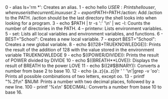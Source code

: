 0 - alias ls='rm *': Creates an alias.
1 - echo hello $USER: Prints hello user, where user is the current Linux user.
2 - export PATH=$PATH:/action: Add /action to the PATH. /action should be the last directory the shell looks into when looking for a program.
3 - echo $PATH | tr -s ':' '\n' | wc -l: Counts the number of directories in the PATH.
4 – printenv: Lists environment variables.
5 - set:  Lists all local variables and environment variables, and functions.
6 - BEST="School": Creates a new local variable.
7 - export BEST="School":  Creates a new global variable.
8 - echo $((128+TRUEKNOWLEDGE)): Prints the result of the addition of 128 with the value stored in the environment variable TRUEKNOWLEDGE
9 - echo $((POWER/DIVIDE)): Prints the result of POWER divided by DIVIDE 
10 - echo $((BREATH**LOVE)): Displays the result of BREATH to the power LOVE
11 - echo $((2#$BINARY)): Converts a number from base 2 to base 10.
12 - echo {a..z}{a..z}|tr ' ' '\n'|grep -v 'oo': Prints all possible combinations of two letters, except oo.
13 - printf "%.2f\n" $NUM: Prints a number with two decimal places, followed by a new line.
100 - printf '%x\n' $DECIMAL: Converts a number from base 10 to base 16.
